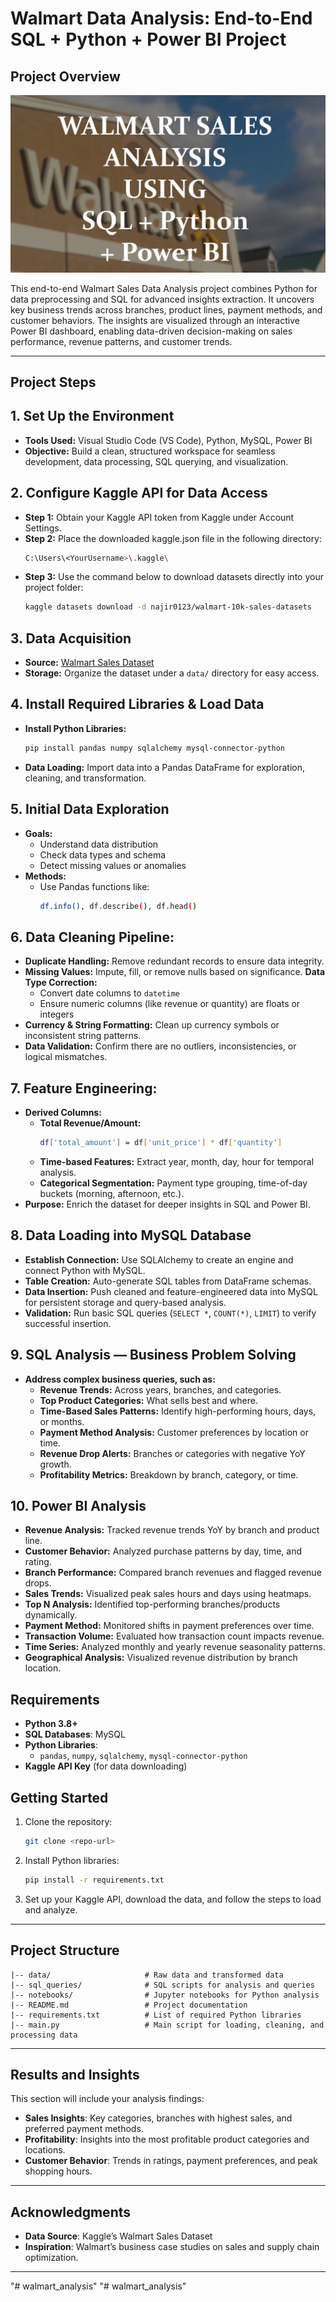 # Walmart Data Analysis: End-to-End SQL + Python + Power BI Project

## Project Overview

![Project Pipeline](https://github.com/PrachiSwarnim/walmart_analysis/blob/main/walmart_cover.jpg)

This end-to-end Walmart Sales Data Analysis project combines Python for data preprocessing and SQL for advanced insights extraction. It uncovers key business trends across branches, product lines, payment methods, and customer behaviors. The insights are visualized through an interactive Power BI dashboard, enabling data-driven decision-making on sales performance, revenue patterns, and customer trends.

---

## Project Steps
## 1. Set Up the Environment
- **Tools Used:** Visual Studio Code (VS Code), Python, MySQL, Power BI
- **Objective:** Build a clean, structured workspace for seamless development, data processing, SQL querying, and visualization.

## 2. Configure Kaggle API for Data Access
- **Step 1:** Obtain your Kaggle API token from Kaggle under Account Settings.
- **Step 2:** Place the downloaded kaggle.json file in the following directory:
  ```bash
  C:\Users\<YourUsername>\.kaggle\
  ```
- **Step 3:** Use the command below to download datasets directly into your project folder:
  ```bash
  kaggle datasets download -d najir0123/walmart-10k-sales-datasets
  ```

## 3. Data Acquisition
- **Source:** [Walmart Sales Dataset](https://www.kaggle.com/datasets/najir0123/walmart-10k-sales-datasets)
- **Storage:** Organize the dataset under a ```data/``` directory for easy access.

## 4. Install Required Libraries & Load Data
- **Install Python Libraries:**
  ```bash
  pip install pandas numpy sqlalchemy mysql-connector-python
  ```
- **Data Loading:** Import data into a Pandas DataFrame for exploration, cleaning, and transformation.

## 5. Initial Data Exploration
- **Goals:**
  - Understand data distribution
  - Check data types and schema
  - Detect missing values or anomalies
- **Methods:**
  - Use Pandas functions like:
    ```bash
    df.info(), df.describe(), df.head()
    ```
## 6. Data Cleaning Pipeline:
- **Duplicate Handling:** Remove redundant records to ensure data integrity.
- **Missing Values:** Impute, fill, or remove nulls based on significance.
  **Data Type Correction:**
  - Convert date columns to ```datetime```
  - Ensure numeric columns (like revenue or quantity) are floats or integers
- **Currency & String Formatting:** Clean up currency symbols or inconsistent string patterns.
- **Data Validation:** Confirm there are no outliers, inconsistencies, or logical mismatches.

## 7. Feature Engineering:
- **Derived Columns:**
  - **Total Revenue/Amount:**
    ```bash
    df['total_amount'] = df['unit_price'] * df['quantity']
    ```
  - **Time-based Features:** Extract year, month, day, hour for temporal analysis.
  - **Categorical Segmentation:** Payment type grouping, time-of-day buckets (morning, afternoon, etc.).
- **Purpose:** Enrich the dataset for deeper insights in SQL and Power BI.

## 8. Data Loading into MySQL Database
- **Establish Connection:** Use SQLAlchemy to create an engine and connect Python with MySQL.
- **Table Creation:** Auto-generate SQL tables from DataFrame schemas.
- **Data Insertion:** Push cleaned and feature-engineered data into MySQL for persistent storage and query-based analysis.
- **Validation:** Run basic SQL queries (```SELECT *```, ```COUNT(*)```, ```LIMIT```) to verify successful insertion.

## 9. SQL Analysis — Business Problem Solving
- **Address complex business queries, such as:**
  - **Revenue Trends:** Across years, branches, and categories.
  - **Top Product Categories:** What sells best and where.
  - **Time-Based Sales Patterns:** Identify high-performing hours, days, or months.
  - **Payment Method Analysis:** Customer preferences by location or time.
  - **Revenue Drop Alerts:** Branches or categories with negative YoY growth.
  - **Profitability Metrics:** Breakdown by branch, category, or time.

## 10. Power BI Analysis
- **Revenue Analysis:** Tracked revenue trends YoY by branch and product line.
- **Customer Behavior:** Analyzed purchase patterns by day, time, and rating.
- **Branch Performance:** Compared branch revenues and flagged revenue drops.
- **Sales Trends:** Visualized peak sales hours and days using heatmaps.
- **Top N Analysis:** Identified top-performing branches/products dynamically.
- **Payment Method:** Monitored shifts in payment preferences over time.
- **Transaction Volume:** Evaluated how transaction count impacts revenue.
- **Time Series:** Analyzed monthly and yearly revenue seasonality patterns.
- **Geographical Analysis:** Visualized revenue distribution by branch location.
     
## Requirements

- **Python 3.8+**
- **SQL Databases**: MySQL
- **Python Libraries**:
  - `pandas`, `numpy`, `sqlalchemy`, `mysql-connector-python`
- **Kaggle API Key** (for data downloading)

## Getting Started

1. Clone the repository:
   ```bash
   git clone <repo-url>
   ```
2. Install Python libraries:
   ```bash
   pip install -r requirements.txt
   ```
3. Set up your Kaggle API, download the data, and follow the steps to load and analyze.

---

## Project Structure

```plaintext
|-- data/                     # Raw data and transformed data
|-- sql_queries/              # SQL scripts for analysis and queries
|-- notebooks/                # Jupyter notebooks for Python analysis
|-- README.md                 # Project documentation
|-- requirements.txt          # List of required Python libraries
|-- main.py                   # Main script for loading, cleaning, and processing data
```
---

## Results and Insights

This section will include your analysis findings:
- **Sales Insights**: Key categories, branches with highest sales, and preferred payment methods.
- **Profitability**: Insights into the most profitable product categories and locations.
- **Customer Behavior**: Trends in ratings, payment preferences, and peak shopping hours.

---

## Acknowledgments

- **Data Source**: Kaggle’s Walmart Sales Dataset
- **Inspiration**: Walmart’s business case studies on sales and supply chain optimization.

---
"# walmart_analysis" 
"# walmart_analysis" 
